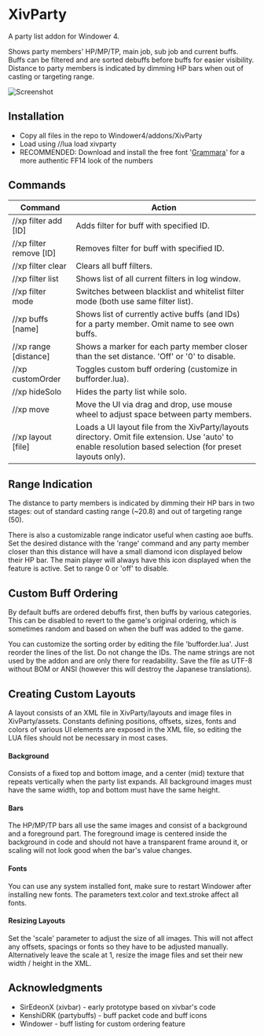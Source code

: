 # XivParty
A party list addon for Windower 4.

Shows party members' HP/MP/TP, main job, sub job and current buffs. Buffs can be filtered and are sorted debuffs before buffs for easier visibility. Distance to party members is indicated by dimming HP bars when out of casting or targeting range.

![Screenshot](https://i.imgur.com/VtnZmB0.jpg)

## Installation
* Copy all files in the repo to Windower4/addons/XivParty
* Load using //lua load xivparty
* RECOMMENDED: Download and install the free font '[Grammara](https://www.fontspace.com/grammara-font-f4454)' for a more authentic FF14 look of the numbers

## Commands

| Command | Action |
| --- | --- |
| //xp filter add [ID] | Adds filter for buff with specified ID. |
| //xp filter remove [ID] | Removes filter for buff with specified ID. |
| //xp filter clear | Clears all buff filters. |
| //xp filter list | Shows list of all current filters in log window. |
| //xp filter mode | Switches between blacklist and whitelist filter mode (both use same filter list).
| //xp buffs [name] | Shows list of currently active buffs (and IDs) for a party member. Omit name to see own buffs. |
| //xp range [distance] | Shows a marker for each party member closer than the set distance. 'Off' or '0' to disable. |
| //xp customOrder | Toggles custom buff ordering (customize in bufforder.lua). |
| //xp hideSolo | Hides the party list while solo. |
| //xp move | Move the UI via drag and drop, use mouse wheel to adjust space between party members. |
| //xp layout [file] | Loads a UI layout file from the XivParty/layouts directory. Omit file extension. Use \'auto\' to enable resolution based selection (for preset layouts only). |

## Range Indication
The distance to party members is indicated by dimming their HP bars in two stages: out of standard casting range (~20.8) and out of targeting range (50).

There is also a customizable range indicator useful when casting aoe buffs. Set the desired distance with the 'range' command and any party member closer than this distance will have a small diamond icon displayed below their HP bar. The main player will always have this icon displayed when the feature is active. Set to range 0 or 'off' to disable.

## Custom Buff Ordering
By default buffs are ordered debuffs first, then buffs by various categories. This can be disabled to revert to the game's original ordering, which is sometimes random and based on when the buff was added to the game.

You can customize the sorting order by editing the file 'bufforder.lua'. Just reorder the lines of the list. Do not change the IDs. The name strings are not used by the addon and are only there for readability. Save the file as UTF-8 without BOM or ANSI (however this will destroy the Japanese translations).

## Creating Custom Layouts
A layout consists of an XML file in XivParty/layouts and image files in XivParty/assets. Constants defining positions, offsets, sizes, fonts and colors of various UI elements are exposed in the XML file, so editing the LUA files should not be necessary in most cases.

#### Background
Consists of a fixed top and bottom image, and a center (mid) texture that repeats vertically when the party list expands. All background images must have the same width, top and bottom must have the same height.
#### Bars
The HP/MP/TP bars all use the same images and consist of a background and a foreground part. The foreground image is centered inside the background in code and should not have a transparent frame around it, or scaling will not look good when the bar's value changes.
#### Fonts
You can use any system installed font, make sure to restart Windower after installing new fonts. The parameters text.color and text.stroke affect all fonts.
#### Resizing Layouts
Set the 'scale' parameter to adjust the size of all images. This will not affect any offsets, spacings or fonts so they have to be adjusted manually. Alternatively leave the scale at 1, resize the image files and set their new width / height in the XML.

## Acknowledgments
* SirEdeonX (xivbar) - early prototype based on xivbar's code
* KenshiDRK (partybuffs) - buff packet code and buff icons
* Windower - buff listing for custom ordering feature